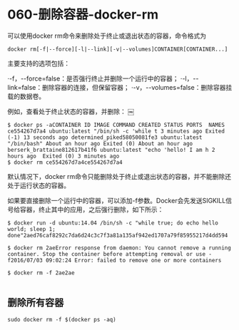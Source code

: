 # 060-删除容器-docker-rm

可以使用docker rm命令来删除处于终止或退出状态的容器，命令格式为

```
docker rm[-f|--force][-l|--link][-v|--volumes]CONTAINER[CONTAINER...]
```


主要支持的选项包括：

·-f，--force=false：是否强行终止并删除一个运行中的容器；
·-l，--link=false：删除容器的连接，但保留容器；
·-v，--volumes=false：删除容器挂载的数据卷。

例如，查看处于终止状态的容器，并删除：
￼

```
$ docker ps -aCONTAINER ID IMAGE COMMAND CREATED STATUS PORTS  NAMES
ce554267d7a4 ubuntu:latest "/bin/sh -c 'while t 3 minutes ago Exited (-1) 13 seconds ago determined_piked58050081fe3 ubuntu:latest "/bin/bash" About an hour ago Exited (0) About an hour ago berserk_brattaine812617b41f6 ubuntu:latest "echo 'hello! I am h 2 hours ago  Exited (0) 3 minutes ago
$ docker rm ce554267d7a4ce554267d7a4￼
```

默认情况下，docker rm命令只能删除处于终止或退出状态的容器，并不能删除还处于运行状态的容器。

如果要直接删除一个运行中的容器，可以添加-f参数。Docker会先发送SIGKILL信号给容器，终止其中的应用，之后强行删除，如下所示：

```
$ docker run -d ubuntu:14.04 /bin/sh -c "while true; do echo hello world; sleep 1; done"2aed76caf8292c7da6d24c3c7f3a81a135af942ed1707a79f85955217d4dd594

$ docker rm 2aeError response from daemon: You cannot remove a running container. Stop the container before attempting removal or use -f2016/07/03 09:02:24 Error: failed to remove one or more containers

$ docker rm -f 2ae2ae
￼
```

## 删除所有容器

```
sudo docker rm -f $(docker ps -aq)
```

